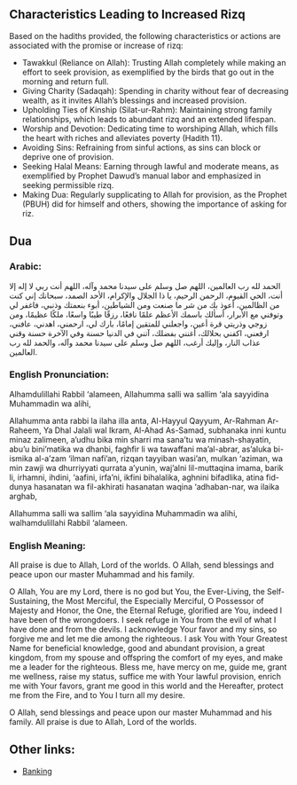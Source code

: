 

## Characteristics Leading to Increased Rizq

Based on the hadiths provided, the following characteristics or actions are associated with the promise or increase of rizq:

- Tawakkul (Reliance on Allah): Trusting Allah completely while making an effort to seek provision, as exemplified by the birds that go out in the morning and return full.
- Giving Charity (Sadaqah): Spending in charity without fear of decreasing wealth, as it invites Allah’s blessings and increased provision.
- Upholding Ties of Kinship (Silat-ur-Rahm): Maintaining strong family relationships, which leads to abundant rizq and an extended lifespan.
- Worship and Devotion: Dedicating time to worshiping Allah, which fills the heart with riches and alleviates poverty (Hadith 11).
- Avoiding Sins: Refraining from sinful actions, as sins can block or deprive one of provision.
- Seeking Halal Means: Earning through lawful and moderate means, as exemplified by Prophet Dawud’s manual labor and emphasized in seeking permissible rizq. 
- Making Dua: Regularly supplicating to Allah for provision, as the Prophet (PBUH) did for himself and others, showing the importance of asking for riz.

## Dua

### **Arabic**:
الحمد لله رب العالمين، اللهم صل وسلم على سيدنا محمد وآله، اللهم أنت ربي لا إله إلا أنت، الحي القيوم، الرحمن الرحيم، يا ذا الجلال والإكرام، الأحد الصمد، سبحانك إني كنت من الظالمين، أعوذ بك من شر ما صنعت ومن الشياطين، أبوء بنعمتك وذنبي، فاغفر لي وتوفني مع الأبرار، أسألك باسمك الأعظم علمًا نافعًا، رزقًا طيبًا واسعًا، ملكًا عظيمًا، ومن زوجي وذريتي قرة أعين، واجعلني للمتقين إمامًا، بارك لي، ارحمني، اهدني، عافني، ارفعني، اكفني بحلالك، أغنني بفضلك، آتني في الدنيا حسنة وفي الآخرة حسنة وقني عذاب النار، وإليك أرغب، اللهم صل وسلم على سيدنا محمد وآله، والحمد لله رب العالمين.  

### **English Pronunciation**: 
Alhamdulillahi Rabbil ‘alameen, Allahumma salli wa sallim ‘ala sayyidina Muhammadin wa alihi, 

Allahumma anta rabbi la ilaha illa anta, Al-Hayyul Qayyum, Ar-Rahman Ar-Raheem, Ya Dhal Jalali wal Ikram, Al-Ahad As-Samad, subhanaka inni kuntu minaz zalimeen, a’udhu bika min sharri ma sana’tu wa minash-shayatin, abu’u bini’matika wa dhanbi, faghfir li wa tawaffani ma’al-abrar, as’aluka bi-ismika al-a’zam ‘ilman nafi’an, rizqan tayyiban wasi’an, mulkan ‘aziman, wa min zawji wa dhurriyyati qurrata a’yunin, waj’alni lil-muttaqina imama, barik li, irhamni, ihdini, ‘aafini, irfa’ni, ikfini bihalalika, aghnini bifadlika, atina fid-dunya hasanatan wa fil-akhirati hasanatan waqina ‘adhaban-nar, wa ilaika arghab, 

Allahumma salli wa sallim ‘ala sayyidina Muhammadin wa alihi, walhamdulillahi Rabbil ‘alameen.  

### **English Meaning**: 
All praise is due to Allah, Lord of the worlds. O Allah, send blessings and peace upon our master Muhammad and his family. 

O Allah, You are my Lord, there is no god but You, the Ever-Living, the Self-Sustaining, the Most Merciful, the Especially Merciful, O Possessor of Majesty and Honor, the One, the Eternal Refuge, glorified are You, indeed I have been of the wrongdoers. I seek refuge in You from the evil of what I have done and from the devils. I acknowledge Your favor and my sins, so forgive me and let me die among the righteous. I ask You with Your Greatest Name for beneficial knowledge, good and abundant provision, a great kingdom, from my spouse and offspring the comfort of my eyes, and make me a leader for the righteous. Bless me, have mercy on me, guide me, grant me wellness, raise my status, suffice me with Your lawful provision, enrich me with Your favors, grant me good in this world and the Hereafter, protect me from the Fire, and to You I turn all my desire. 

O Allah, send blessings and peace upon our master Muhammad and his family. All praise is due to Allah, Lord of the worlds.



## Other links:
- [Banking](Banking.md)



